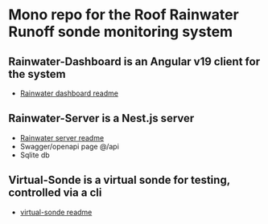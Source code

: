 # Mono repo for the Roof Rainwater Runoff sonde monitoring system

## Rainwater-Dashboard is an Angular v19 client for the system

-   [Rainwater dashboard readme](rainwater-dashboard/readme.md)

## Rainwater-Server is a Nest.js server

-   [Rainwater server readme](rainwater-server/readme.md)
-   Swagger/openapi page @/api
-   Sqlite db

## Virtual-Sonde is a virtual sonde for testing, controlled via a cli

-   [virtual-sonde readme](v-sonde/readme.md)

